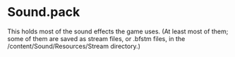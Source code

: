 # Sound.pack
This holds most of the sound effects the game uses. (At least most of them; some of them are saved as stream files, or .bfstm files, in the /content/Sound/Resources/Stream directory.) 
